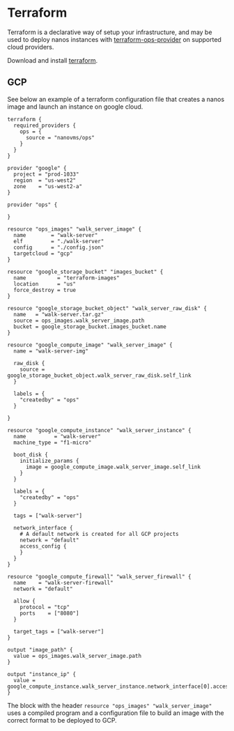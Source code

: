 Terraform
========================

Terraform is a declarative way of setup your infrastructure, and may be used to deploy nanos instances with [terraform-ops-provider](https://registry.terraform.io/providers/nanovms/ops/latest) on supported cloud providers.

Download and install [terraform](https://www.terraform.io/downloads.html).

## GCP

See below an example of a terraform configuration file that creates a nanos image and launch an instance on google cloud.

```
terraform {
  required_providers {
    ops = {
      source = "nanovms/ops"
    }
  }
}

provider "google" {
  project = "prod-1033"
  region  = "us-west2"
  zone    = "us-west2-a"
}

provider "ops" {

}

resource "ops_images" "walk_server_image" {
  name        = "walk-server"
  elf         = "./walk-server"
  config      = "./config.json"
  targetcloud = "gcp"
}

resource "google_storage_bucket" "images_bucket" {
  name          = "terraform-images"
  location      = "us"
  force_destroy = true
}

resource "google_storage_bucket_object" "walk_server_raw_disk" {
  name   = "walk-server.tar.gz"
  source = ops_images.walk_server_image.path
  bucket = google_storage_bucket.images_bucket.name
}

resource "google_compute_image" "walk_server_image" {
  name = "walk-server-img"

  raw_disk {
    source = google_storage_bucket_object.walk_server_raw_disk.self_link
  }

  labels = {
    "createdby" = "ops"
  }

}

resource "google_compute_instance" "walk_server_instance" {
  name         = "walk-server"
  machine_type = "f1-micro"

  boot_disk {
    initialize_params {
      image = google_compute_image.walk_server_image.self_link
    }
  }

  labels = {
    "createdby" = "ops"
  }

  tags = ["walk-server"]

  network_interface {
    # A default network is created for all GCP projects
    network = "default"
    access_config {
    }
  }
}

resource "google_compute_firewall" "walk_server_firewall" {
  name    = "walk-server-firewall"
  network = "default"

  allow {
    protocol = "tcp"
    ports    = ["8080"]
  }

  target_tags = ["walk-server"]
}

output "image_path" {
  value = ops_images.walk_server_image.path
}

output "instance_ip" {
  value = google_compute_instance.walk_server_instance.network_interface[0].access_config[0].nat_ip
}
```

The block with the header `resource "ops_images" "walk_server_image"` uses a compiled program and a configuration file to build an image with the correct format to be deployed to GCP.
